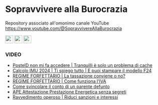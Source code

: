 # Sopravvivere alla Burocrazia
Repository associato all'omonimo canale YouTube https://www.youtube.com/@SopravvivereAllaBurocrazia

<p>
  <a href="https://www.linkedin.com/in/mauro-cicolella-0b107076/"><img src="https://img.shields.io/badge/linkedin-%230077B5.svg?&style=for-the-badge&logo=linkedin&logoColor=white" height=25></a>
    <a href="https://twitter.com/emmecilab"><img src="https://img.shields.io/badge/twitter-%231DA1F2.svg?&style=for-the-badge&logo=twitter&logoColor=white" height=25></a>
  <a href="https://www.youtube.com/c/@sopravvivereallaburocrazia"><img src="https://img.shields.io/badge/youtube-%23E4405F.svg?&style=for-the-badge&logo=youtube&logoColor=white" height=25></a>


### VIDEO

* [PosteID non mi fa accedere | Tranquilli è solo un problema di cache](https://youtu.be/zKBCfOq0epw)
* [Calcolo IMU 2024 | Ti spiego tutto | E puoi stampare il modello F24](https://youtu.be/LICcMk1fj48)
* [REGIME FORFETTARIO | La tassazione conviene o no?](https://youtu.be/qaEmLEvAOAQ)
* [REGIME FORFETTARIO | Come funziona l'IVA](https://youtu.be/zve0Az_jgnM)
* [Come svincolare il conto di un parente defunto](https://youtu.be/2HATjR-SrPs)
* [APE Attestazione Prestazione Energetica senza segreti](https://youtu.be/GM9OuFTu2Ak)
* [Ravvedimento operoso | Riduci sanzioni e interessi](https://www.youtube.com/watch?v=60G2KWDiJok&t=321s)
